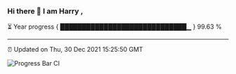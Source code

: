 ### Hi there 👋 I am Harry , 

⏳ Year progress { █████████████████████████████▁ } 99.63 %

---

⏰ Updated on Thu, 30 Dec 2021 15:25:50 GMT

![Progress Bar CI](https://github.com/duykhang68/duykhang68/workflows/Progress%20Bar%20CI/badge.svg)
